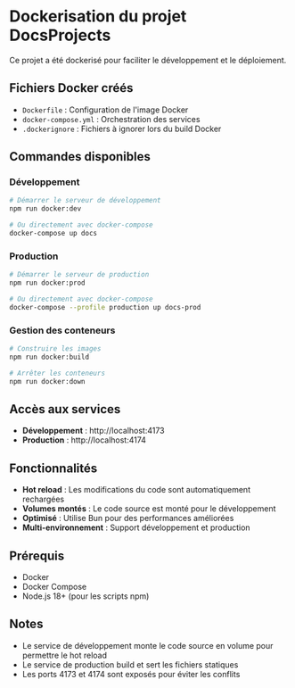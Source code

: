 # Dockerisation du projet DocsProjects

Ce projet a été dockerisé pour faciliter le développement et le déploiement.

## Fichiers Docker créés

- `Dockerfile` : Configuration de l'image Docker
- `docker-compose.yml` : Orchestration des services
- `.dockerignore` : Fichiers à ignorer lors du build Docker

## Commandes disponibles

### Développement
```bash
# Démarrer le serveur de développement
npm run docker:dev

# Ou directement avec docker-compose
docker-compose up docs
```

### Production
```bash
# Démarrer le serveur de production
npm run docker:prod

# Ou directement avec docker-compose
docker-compose --profile production up docs-prod
```

### Gestion des conteneurs
```bash
# Construire les images
npm run docker:build

# Arrêter les conteneurs
npm run docker:down
```

## Accès aux services

- **Développement** : http://localhost:4173
- **Production** : http://localhost:4174

## Fonctionnalités

- **Hot reload** : Les modifications du code sont automatiquement rechargées
- **Volumes montés** : Le code source est monté pour le développement
- **Optimisé** : Utilise Bun pour des performances améliorées
- **Multi-environnement** : Support développement et production

## Prérequis

- Docker
- Docker Compose
- Node.js 18+ (pour les scripts npm)

## Notes

- Le service de développement monte le code source en volume pour permettre le hot reload
- Le service de production build et sert les fichiers statiques
- Les ports 4173 et 4174 sont exposés pour éviter les conflits
